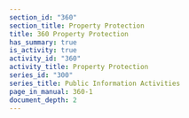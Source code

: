 ```yaml
---
section_id: "360"
section_title: Property Protection
title: 360 Property Protection
has_summary: true
is_activity: true
activity_id: "360"
activity_title: Property Protection
series_id: "300"
series_title: Public Information Activities
page_in_manual: 360-1
document_depth: 2
---
```

